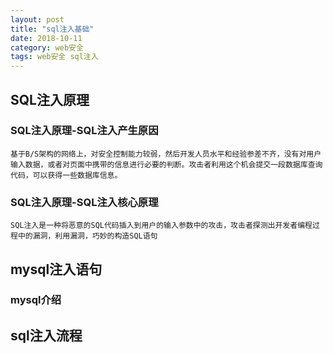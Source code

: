```yaml
---
layout: post
title: "sql注入基础"
date: 2018-10-11
category: web安全
tags: web安全 sql注入
---
```


## SQL注入原理

### SQL注入原理-SQL注入产生原因

	基于B/S架构的网络上，对安全控制能力较弱，然后开发人员水平和经验参差不齐，没有对用户输入数据，或者对页面中携带的信息进行必要的判断。攻击者利用这个机会提交一段数据库查询代码，可以获得一些数据库信息。

### SQL注入原理-SQL注入核心原理

	SQL注入是一种将恶意的SQL代码插入到用户的输入参数中的攻击，攻击者探测出开发者编程过程中的漏洞，利用漏洞，巧妙的构造SQL语句


## mysql注入语句

### mysql介绍

## sql注入流程


